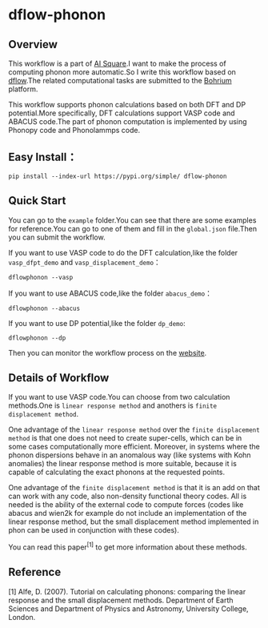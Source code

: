 # dflow-phonon
## Overview
This workflow is a part of [AI Square](https://aissquare.com/).I want to make the process of computing phonon more automatic.So I write this workflow based on [dflow](https://github.com/deepmodeling/dflow).The related computational tasks are submitted to the [Bohrium](https://bohrium.dp.tech/) platform.

This workflow supports phonon calculations based on both DFT and DP potential.More specifically, DFT calculations support VASP code and ABACUS code.The part of phonon computation is implemented by using Phonopy code and Phonolammps code.
## Easy Install：
```
pip install --index-url https://pypi.org/simple/ dflow-phonon
```
## Quick Start
You can go to the `example` folder.You can see that there are some examples for reference.You can go to one of them and fill in the `global.json` file.Then you can submit the workflow.

If you want to use VASP code to do the DFT calculation,like the folder `vasp_dfpt_demo` and `vasp_displacement_demo`：
``` 
dflowphonon --vasp
```
If you want to use ABACUS code,like the folder `abacus_demo`：
```
dflowphonon --abacus
```
If you want to use DP potential,like the folder `dp_demo`:
```
dflowphonon --dp
```

Then you can monitor the workflow process on the [website](https://workflows.deepmodeling.com).

## Details of Workflow
If you want to use VASP code.You can choose from two calculation methods.One is `linear response method` and anothers is `finite displacement method`.

One advantage of the `linear response method` over the `finite displacement method` is that one does not need to create super-cells, which can be in some cases computationally more efficient. Moreover, in systems where the phonon dispersions behave in an anomalous way (like systems with Kohn anomalies) the linear response method is more suitable, because it is capable of calculating the exact phonons at the requested points.

One advantage of the `finite displacement method` is that it is an add on that can work with any code, also non-density functional theory codes. All is needed is the ability of the external code to compute forces (codes like abacus and wien2k for example do not include an implementation of the linear response method, but the small displacement method implemented in phon can be used in conjunction with these codes).

You can read this paper<sup>[1]</sup> to get more information about these methods.

## Reference
[1] Alfe, D. (2007). Tutorial on calculating phonons: comparing the linear response and the small displacement methods. Department of Earth Sciences and Department of Physics and Astronomy, University College, London.
